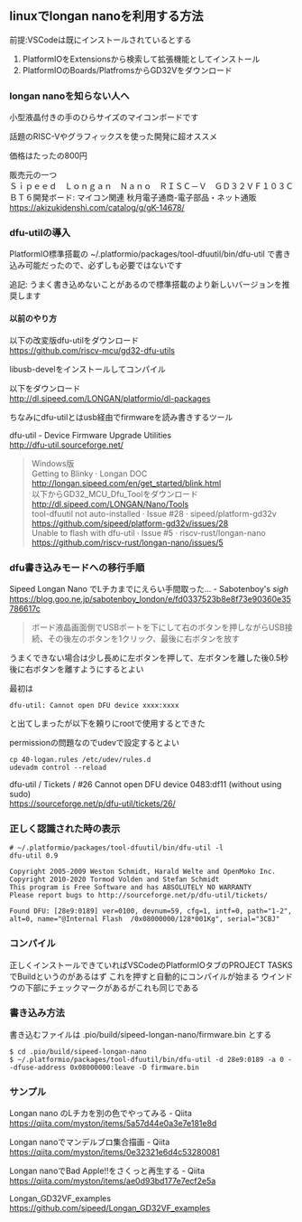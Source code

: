 ## linuxでlongan nanoを利用する方法

前提:VSCodeは既にインストールされているとする

1. PlatformIOをExtensionsから検索して拡張機能としてインストール
2. PlatformIOのBoards/PlatfromsからGD32Vをダウンロード

### longan nanoを知らない人へ
小型液晶付きの手のひらサイズのマイコンボードです

話題のRISC-Vやグラフィックスを使った開発に超オススメ

価格はたったの800円

販売元の一つ \
Ｓｉｐｅｅｄ　Ｌｏｎｇａｎ　Ｎａｎｏ　ＲＩＳＣ－Ｖ　ＧＤ３２ＶＦ１０３ＣＢＴ６開発ボード: マイコン関連 秋月電子通商-電子部品・ネット通販 \
https://akizukidenshi.com/catalog/g/gK-14678/

### dfu-utilの導入
PlatformIO標準搭載の
~/.platformio/packages/tool-dfuutil/bin/dfu-util
で書き込み可能だったので、必ずしも必要ではないです

追記:
うまく書き込めないことがあるので標準搭載のより新しいバージョンを推奨します

#### 以前のやり方

以下の改変版dfu-utilをダウンロード \
https://github.com/riscv-mcu/gd32-dfu-utils

libusb-develをインストールしてコンパイル

以下をダウンロード \
http://dl.sipeed.com/LONGAN/platformio/dl-packages

ちなみにdfu-utilとはusb経由でfirmwareを読み書きするツール

dfu-util - Device Firmware Upgrade Utilities \
http://dfu-util.sourceforge.net/

>Windows版 \
Getting to Blinky · Longan DOC \
http://longan.sipeed.com/en/get_started/blink.html
 \
以下からGD32_MCU_Dfu_Toolをダウンロード \
http://dl.sipeed.com/LONGAN/Nano/Tools
 \
tool-dfuutil not auto-installed · Issue #28 · sipeed/platform-gd32v \
https://github.com/sipeed/platform-gd32v/issues/28
 \
Unable to flash with dfu-util · Issue #5 · riscv-rust/longan-nano \
https://github.com/riscv-rust/longan-nano/issues/5


### dfu書き込みモードへの移行手順

Sipeed Longan Nano でLチカまでにえらい手間取った... - Sabotenboy's *sigh* \
https://blog.goo.ne.jp/sabotenboy_london/e/fd0337523b8e8f73e90360e35786617c
>ボード液晶画面側でUSBポートを下にして右のボタンを押しながらUSB接続、その後左のボタンを1クリック、最後に右ボタンを放す

うまくできない場合は少し長めに左ボタンを押して、左ボタンを離した後0.5秒後に右ボタンを離すようにするとよい

最初は

```
dfu-util: Cannot open DFU device xxxx:xxxx
```

と出てしまったが以下を頼りにrootで使用するとできた

permissionの問題なのでudevで設定するとよい

```
cp 40-logan.rules /etc/udev/rules.d
udevadm control --reload
```

dfu-util / Tickets / #26 Cannot open DFU device 0483:df11 (without using sudo) \
https://sourceforge.net/p/dfu-util/tickets/26/


### 正しく認識された時の表示

```
# ~/.platformio/packages/tool-dfuutil/bin/dfu-util -l
dfu-util 0.9

Copyright 2005-2009 Weston Schmidt, Harald Welte and OpenMoko Inc.
Copyright 2010-2020 Tormod Volden and Stefan Schmidt
This program is Free Software and has ABSOLUTELY NO WARRANTY
Please report bugs to http://sourceforge.net/p/dfu-util/tickets/

Found DFU: [28e9:0189] ver=0100, devnum=59, cfg=1, intf=0, path="1-2", alt=0, name="@Internal Flash  /0x08000000/128*001Kg", serial="3CBJ"
```

### コンパイル
正しくインストールできていればVSCodeのPlatformIOタブのPROJECT TASKSでBuildというのがあるはず
これを押すと自動的にコンパイルが始まる
ウインドウの下部にチェックマークがあるがこれも同じである

### 書き込み方法
書き込むファイルは .pio/build/sipeed-longan-nano/firmware.bin とする

```
$ cd .pio/build/sipeed-longan-nano
$ ~/.platformio/packages/tool-dfuutil/bin/dfu-util -d 28e9:0189 -a 0 --dfuse-address 0x08000000:leave -D firmware.bin
```

### サンプル

Longan nano のLチカを別の色でやってみる - Qiita \
https://qiita.com/myston/items/5a57d44e0a3e7e181e8d

Longan nanoでマンデルブロ集合描画 - Qiita \
https://qiita.com/myston/items/0e32321e6d4c53280081

Longan nanoでBad Apple!!をさくっと再生する - Qiita \
https://qiita.com/myston/items/ae0d93bd177e7ecf2e5a

Longan_GD32VF_examples \
https://github.com/sipeed/Longan_GD32VF_examples
